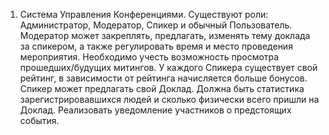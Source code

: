 1. Система Управления Конференциями. Существуют роли:
Администратор, Модератор, Спикер и обычный Пользователь.
Модератор может закреплять, предлагать, изменять тему доклада за
спикером, а также регулировать время и место проведения мероприятия.
Необходимо учесть возможность просмотра прошедших/будущих митингов.
У каждого Спикера существует свой рейтинг, в зависимости от рейтинга
начисляется больше бонусов. Спикер может предлагать свой Доклад.
Должна быть статистика зарегистрировавшихся людей и сколько физически
всего пришли на Доклад. Реализовать уведомление участников о
предстоящих события.